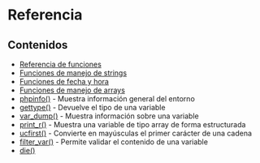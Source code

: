 # Referencia

## Contenidos

* [Referencia de funciones](https://www.php.net/manual/es/funcref.php)
* [Funciones de manejo de strings](https://www.php.net/manual/es/ref.strings.php)
* [Funciones de fecha y hora](https://www.php.net/manual/es/ref.datetime.php)
* [Funciones de manejo de arrays](https://www.php.net/manual/es/ref.array.php)
* [phpinfo()](https://www.php.net/manual/es/function.phpinfo) - Muestra información general del entorno
* [gettype()](https://www.php.net/manual/es/function.gettype) - Devuelve el tipo de una variable
* [var\_dump()](https://www.php.net/manual/es/function.var-dump.php) - Muestra información sobre una variable
* [print\_r()](https://www.php.net/manual/es/function.print-r.php) - Muestra una variable de tipo array de forma estructurada
* [ucfirst()](https://www.php.net/manual/es/function.ucfirst.php) - Convierte en mayúsculas el primer carácter de una cadena
* [filter_var()](https://www.php.net/manual/en/function.filter-var.php) - Permite validar el contenido de una variable
* [die()](https://www.php.net/manual/es/function.die.php)
